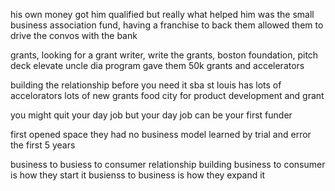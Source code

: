 his own money got him qualified but really what helped him was the small business association fund, having a franchise to back them  allowed them to drive the convos with the bank 

grants, looking for a grant writer, write the grants, 
boston foundation, pitch deck
elevate
uncle dia program gave them 50k 
grants and accelerators

building the relationship before you need it
sba
st louis has lots of accelorators 
lots of new grants
food city for product development and grant 

you might quit your day job but your day job can be your first funder

first opened space they had no business model
learned by trial and error the first 5 years

business to busiess to consumer
relationship building 
business to consumer is how they start it 
busienss to business is how they expand it
